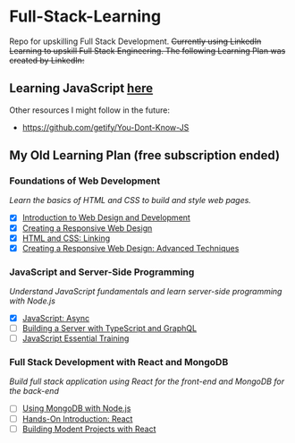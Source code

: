 # Full-Stack-Learning
Repo for upskilling Full Stack Development.
~~Currently using LinkedIn Learning to upskill Full Stack Engineering.
The following Learning Plan was created by LinkedIn:~~

## Learning JavaScript [here](https://github.com/coligorm/Full-Stack-Learning/tree/main/JavaScriptLearning)

Other resources I might follow in the future:
- https://github.com/getify/You-Dont-Know-JS

## My Old Learning Plan (free subscription ended)
### Foundations of Web Development
*Learn the basics of HTML and CSS to build and style web pages.*
- [X] [Introduction to Web Design and Development](https://www.linkedin.com/learning-login/share?forceAccount=false&redirect=https%3A%2F%2Fwww.linkedin.com%2Flearning%2Fintroduction-to-web-design-and-development-14628245%3Ftrk%3Dshare_ent_url%26shareId%3DRYn1iXwwSsi%252BQZJw8gAG3w%253D%253D)
- [X] [Creating a Responsive Web Design](https://www.linkedin.com/learning-login/share?forceAccount=false&redirect=https%3A%2F%2Fwww.linkedin.com%2Flearning%2Fcreating-a-responsive-web-design%3Ftrk%3Dshare_ent_url%26shareId%3DK4CGhuxzSoWLt2QxWdBMoA%253D%253D)
- [X] [HTML and CSS: Linking](https://www.linkedin.com/learning-login/share?forceAccount=false&redirect=https%3A%2F%2Fwww.linkedin.com%2Flearning%2Fhtml-and-css-linking%3Ftrk%3Dshare_ent_url%26shareId%3DtwPDEGALSrCtXpSEGfo41w%253D%253D)
- [X] [Creating a Responsive Web Design: Advanced Techniques](https://www.linkedin.com/learning/creating-a-responsive-web-design-advanced-techniques)

### JavaScript and Server-Side Programming
*Understand JavaScript fundamentals and learn server-side programming with Node.js*
- [X] [JavaScript: Async](https://www.linkedin.com/learning/javascript-async?contextUrn=urn%3Ali%3Ala_learningPlanV2%3AAEQAACsQaWsB4CAKNQNY4mp6tcfQgtFtCRfBPwc)
- [ ] [Building a Server with TypeScript and GraphQL](https://www.linkedin.com/learning/building-a-server-with-typescript-and-graphql?contextUrn=urn%3Ali%3Ala_learningPlanV2%3AAEQAACsQaWsB4CAKNQNY4mp6tcfQgtFtCRfBPwc)
- [ ] [JavaScript Essential Training](https://www.linkedin.com/learning/javascript-essential-training?contextUrn=urn%3Ali%3Ala_learningPlanV2%3AAEQAACsQaWsB4CAKNQNY4mp6tcfQgtFtCRfBPwc)

### Full Stack Development with React and MongoDB
*Build full stack application using React for the front-end and MongoDB for the back-end*
- [ ] [Using MongoDB with Node.js](https://www.linkedin.com/learning/using-mongodb-with-node-js?contextUrn=urn%3Ali%3Ala_learningPlanV2%3AAEQAACsQaWsB4CAKNQNY4mp6tcfQgtFtCRfBPwc)
- [ ] [Hands-On Introduction: React](https://www.linkedin.com/learning/hands-on-introduction-react?contextUrn=urn%3Ali%3Ala_learningPlanV2%3AAEQAACsQaWsB4CAKNQNY4mp6tcfQgtFtCRfBPwc)
- [ ] [Building Modent Projects with React](https://www.linkedin.com/learning/building-modern-projects-with-react-24955170?contextUrn=urn%3Ali%3Ala_learningPlanV2%3AAEQAACsQaWsB4CAKNQNY4mp6tcfQgtFtCRfBPwc)
